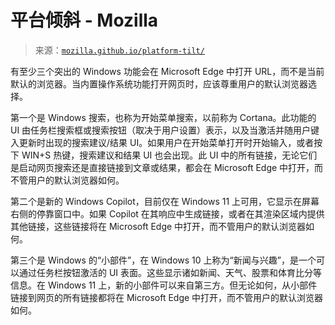 <!--yml

类别：未分类

日期：2024-05-27 14:58:29

-->

# 平台倾斜 - Mozilla

> 来源：[`mozilla.github.io/platform-tilt/`](https://mozilla.github.io/platform-tilt/)

有至少三个突出的 Windows 功能会在 Microsoft Edge 中打开 URL，而不是当前默认的浏览器。当内置操作系统功能打开网页时，应该尊重用户的默认浏览器选择。

第一个是 Windows 搜索，也称为开始菜单搜索，以前称为 Cortana。此功能的 UI 由任务栏搜索框或搜索按钮（取决于用户设置）表示，以及当激活并随用户键入更新时出现的搜索建议/结果 UI。如果用户在开始菜单打开时开始输入，或者按下 WIN+S 热键，搜索建议和结果 UI 也会出现。此 UI 中的所有链接，无论它们是启动网页搜索还是直接链接到文章或结果，都会在 Microsoft Edge 中打开，而不管用户的默认浏览器如何。

第二个是新的 Windows Copilot，目前仅在 Windows 11 上可用，它显示在屏幕右侧的停靠窗口中。如果 Copilot 在其响应中生成链接，或者在其渲染区域内提供其他链接，这些链接将在 Microsoft Edge 中打开，而不管用户的默认浏览器如何。

第三个是 Windows 的“小部件”，在 Windows 10 上称为“新闻与兴趣”，是一个可以通过任务栏按钮激活的 UI 表面。这些显示诸如新闻、天气、股票和体育比分等信息。在 Windows 11 上，新的小部件可以来自第三方。但无论如何，从小部件链接到网页的所有链接都将在 Microsoft Edge 中打开，而不管用户的默认浏览器如何。
